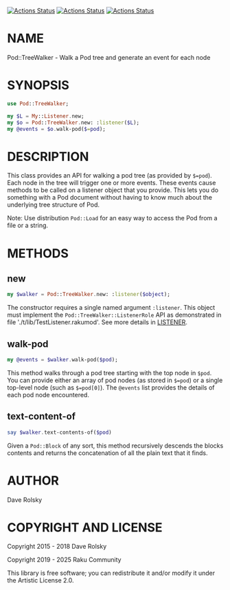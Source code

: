 [![Actions Status](https://github.com/tbrowder/Pod-TreeWalker/actions/workflows/linux.yml/badge.svg)](https://github.com/tbrowder/Pod-TreeWalker/actions) [![Actions Status](https://github.com/tbrowder/Pod-TreeWalker/actions/workflows/macos.yml/badge.svg)](https://github.com/tbrowder/Pod-TreeWalker/actions) [![Actions Status](https://github.com/tbrowder/Pod-TreeWalker/actions/workflows/windows.yml/badge.svg)](https://github.com/tbrowder/Pod-TreeWalker/actions)

NAME
====

Pod::TreeWalker - Walk a Pod tree and generate an event for each node

SYNOPSIS
========

```raku
use Pod::TreeWalker;

my $L = My::Listener.new;
my $o = Pod::TreeWalker.new: :listener($L);
my @events = $o.walk-pod($=pod);
```

DESCRIPTION
===========

This class provides an API for walking a pod tree (as provided by `$=pod`). Each node in the tree will trigger one or more events. These events cause methods to be called on a listener object that you provide. This lets you do something with a Pod document without having to know much about the underlying tree structure of Pod.

Note: Use distribution `Pod::Load` for an easy way to access the Pod from a file or a string.

METHODS
=======

new
---

```raku
my $walker = Pod::TreeWalker.new: :listener($object);
```

The constructor requires a single named argument `:listener`. This object must implement the `Pod::TreeWalker::ListenerRole` API as demonstrated in file './t/lib/TestListener.rakumod'. See more details in [LISTENER](./LISTENER.md).

walk-pod
--------

```raku
my @events = $walker.walk-pod($pod);
```

This method walks through a pod tree starting with the top node in `$pod`. You can provide either an array of pod nodes (as stored in `$=pod`) or a single top-level node (such as `$=pod[0]`). The `@events` list provides the details of each pod node encountered.

text-content-of
---------------

```raku
say $walker.text-contents-of($pod)
```

Given a `Pod::Block` of any sort, this method recursively descends the blocks contents and returns the concatenation of all the plain text that it finds.

AUTHOR
======

Dave Rolsky

COPYRIGHT AND LICENSE
=====================

Copyright 2015 - 2018 Dave Rolsky

Copyright 2019 - 2025 Raku Community

This library is free software; you can redistribute it and/or modify it under the Artistic License 2.0.

